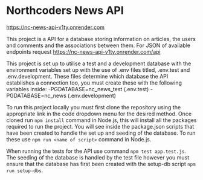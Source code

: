 # Northcoders News API

https://nc-news-api-v1ty.onrender.com

This project is a API for a database storing information on articles, the users and comments and the associations between them. For JSON of available endpoints request https://nc-news-api-v1ty.onrender.com/api

This project is set up to utilise a test and a development database with the environment variables set up with the use of .env files titled, .env.test and .env.development. These files determine which database the API establishes a connection too, you must create these with the following variables inside:
-PGDATABASE=nc_news_test (.env.test)
-PGDATABASE=nc_news (.env.development)


To run this project locally you must first clone the repository using the appropriate link in the code dropdown menu for the desired method. Once cloned run `npm install` command in Node.js, this will install all the packages required to run the project. You will see inside the package.json scripts that have been created to handle the set up and seeding of the database. To run these use `npm run <name of script>` command in Node.js.
  
When running the tests for the API use command `npm test app.test.js`. The seeding of the database is handled by the test file however you must ensure that the database has first been created with the setup-db script `npm run setup-dbs`.

  
